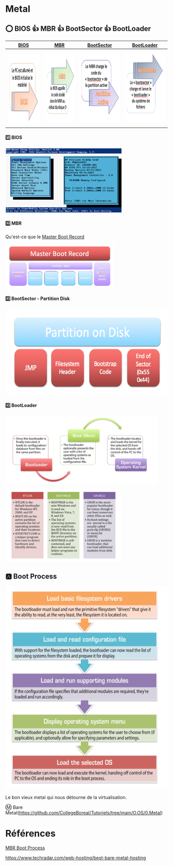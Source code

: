 # Metal


## :o: BIOS :+1: MBR :+1: BootSector :+1: BootLoader 

| [BIOS](README.md#one-bios) | [MBR](README.md#two-mbr) | [BootSector](README.md#three-bootsector---partition-disk) | [BootLoader](README.md#three-bootloader) |
|----|---|---|---|
| <img src="images/BIOS-MBR1.png" width="214" height="219"></img> | <img src="images/BIOS-MBR2.png" width="214" height="219"></img> | <img src="images/BIOS-MBR3.png" width="214" height="219"></img> | <img src="images/BIOS-MBR4.png" width="214" height="219"></img> |

#### :one: BIOS

<img src="images/BIOS-HP-PROLIANT.png" width="362" height="202"></img>

#### :two: MBR

Qu'est-ce que le [Master Boot Record](https://en.wikipedia.org/wiki/Master_boot_record)

<img src="images/MBR.png" width="337" height="138"></img>

#### :three: BootSector - Partition Disk

<img src="images/PartitionBootSector.png" width="583" height="267"></img>

#### :three: BootLoader

<img src="images/Bootloader.png" width="472" height="211"></img>

<img src="images/PopularBootLoader.png" width="359" height="226"></img>

## :a: Boot Process

<img src="images/BootProcess.png" width="620" height="631"></img>


Le bon vieux metal qui nous détourne de la virtualisation.

:m: Bare Metal(https://github.com/CollegeBoreal/Tutoriels/tree/main/O.OS/0.Metal)


# Références

[MBR Boot Process](https://neosmart.net/wiki/mbr-boot-process)

https://www.techradar.com/web-hosting/best-bare-metal-hosting

